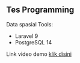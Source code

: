 ## Tes Programming

Data spasial
Tools:

-   Laravel 9
-   PostgreSQL 14

Link video demo [klik disini](https://youtu.be/6jrSy-owwxg)
